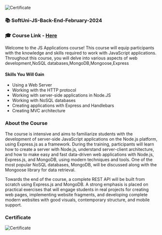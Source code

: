 <img src="https://i.imgur.com/gJDJ4Jv.png" alt="Certificate"/>
 
### 📚 SoftUni-JS-Back-End-February-2024
 
### 🎓 Course Link - [Here](https://softuni.bg/trainings/4364/js-back-end-january-2024)

Welcome to the JS Applications course! This course will equip participants with the knowledge and skills required to work with JavaScript applications. Throughout this course, you will delve into various aspects of web development,NoSQL databases,MongoDB,Mongoose,Express
 
#### Skills You Will Gain

- Using a Web Server
- Working with the HTTP protocol
- Working with server-side applications in Node.JS
- Working with NoSQL databases
- Creating applications with Express and Handlebars
- Creating MVC architecture

### About the Course

The course is intensive and aims to familiarize students with the development of server-side JavaScript applications on the Node.js platform, using Express.js as a framework. During the training, participants will learn how to create a server with Node.js, understand server-client architecture, and how to make easy and fast data-driven web applications with Node.js, Express.js, and MongoDB, using modern techniques and tools. One of the most popular NoSQL databases, MongoDB, will be discussed along with the Mongoose library for data retrieval.

Towards the end of the course, a complete REST API will be built from scratch using Express.js and MongoDB. A strong emphasis is placed on practical exercises that will engage students in real projects for creating web pages, implementing website fragments, and developing complete modern websites with good visuals, contemporary structure, and mobile support.

### Certificate

![Certificate](https://i.imgur.com/gJDJ4Jv.png)

